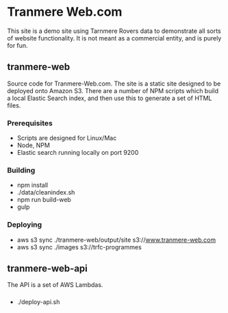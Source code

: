 # Tranmere Web.com

This site is a demo site using Tarnmere Rovers data to demonstrate all sorts of website functionality. 
It is not meant as a commercial entity, and is purely for fun.  

## tranmere-web
Source code for Tranmere-Web.com. The site is a static site designed to be deployed onto Amazon S3.
There are a number of NPM scripts which build a local Elastic Search index, and then use this to generate a set of HTML files. 

### Prerequisites

 * Scripts are designed for Linux/Mac
 * Node, NPM
 * Elastic search running locally on port 9200 

### Building

 * npm install
 * ./data/cleanindex.sh
 * npm run build-web
 * gulp 

### Deploying

 * aws s3 sync ./tranmere-web/output/site s3://www.tranmere-web.com
 * aws s3 sync ./images s3://trfc-programmes
  
## tranmere-web-api

The API is a set of AWS Lambdas. 

###  
 * ./deploy-api.sh  
